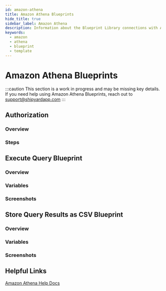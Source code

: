 ```yaml
---
id: amazon-athena
title: Amazon Athena Blueprints
hide_title: true
sidebar_label: Amazon Athena
description: Information about the Blueprint Library connections with Amazon Athena.
keywords:
  - amazon
  - athena
  - blueprint
  - template
---
```


# Amazon Athena Blueprints

:::caution
This section is a work in progress and may be missing key details. If you need help using Amazon Athena Blueprints, reach out to support@shipyardapp.com
:::

## Authorization

### Overview

### Steps

## Execute Query Blueprint

### Overview

### Variables

### Screenshots

## Store Query Results as CSV Blueprint

### Overview

### Variables

### Screenshots

## Helpful Links

[Amazon Athena Help Docs](https://docs.aws.amazon.com/athena/index.html)
